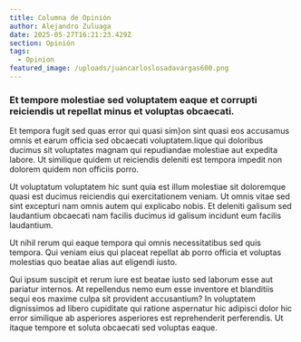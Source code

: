 ```yaml
---
title: Columna de Opinión
author: Alejandro Zuluaga
date: 2025-05-27T16:21:23.429Z
section: Opinión
tags:
  - Opinion
featured_image: /uploads/juancarloslosadavargas600.png
---
```

<!--StartFragment-->

### Et tempore molestiae sed voluptatem eaque et corrupti reiciendis ut repellat minus et voluptas obcaecati.

Et tempora fugit sed quas error qui quasi sim}on sint quasi eos accusamus omnis et earum officia sed obcaecati voluptatem.lique qui doloribus ducimus sit voluptates magnam qui repudiandae molestiae aut expedita labore. Ut similique quidem ut reiciendis deleniti est tempora impedit non dolorem quidem non officiis porro.

Ut voluptatum voluptatem hic sunt quia est illum molestiae sit doloremque quasi est ducimus reiciendis qui exercitationem veniam. Ut omnis vitae sed sint excepturi nam omnis autem qui explicabo nobis. Et deleniti galisum sed laudantium obcaecati nam facilis ducimus id galisum incidunt eum facilis laudantium.

Ut nihil rerum qui eaque tempora qui omnis necessitatibus sed quis tempora. Qui veniam eius qui placeat repellat ab porro officia et voluptas molestias quo beatae alias aut eligendi iusto.

Qui ipsum suscipit et rerum iure est beatae iusto sed laborum esse aut pariatur internos. At repellendus nemo eum esse inventore et blanditiis sequi eos maxime culpa sit provident accusantium? In voluptatem dignissimos ad libero cupiditate qui ratione aspernatur hic adipisci dolor hic error similique ab asperiores asperiores est reprehenderit perferendis. Ut itaque tempore et soluta obcaecati sed voluptas eaque.

<!--EndFragment-->